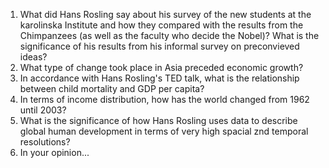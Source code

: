 1. What did Hans Rosling say about his survey of the new students at the karolinska Institute and how they compared with the results from the Chimpanzees (as well as the faculty who decide the Nobel)? What is the significance of his results from his informal survey on preconvieved ideas?
2. What type of change took place in Asia preceded economic growth?
3. In accordance with Hans Rosling's TED talk, what is the relationship between child mortality and  GDP per capita?
4. In terms of income distribution, how has the world changed from 1962 until 2003?
5. What is the significance of how Hans Rosling uses data to describe global human development in terms of very high spacial znd temporal resolutions?
6. In your opinion...
